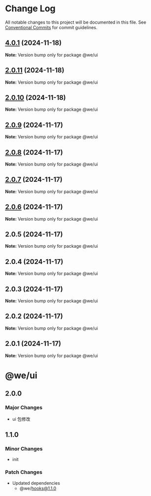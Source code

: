 # Change Log

All notable changes to this project will be documented in this file.
See [Conventional Commits](https://conventionalcommits.org) for commit guidelines.

## [4.0.1](https://github.com/weiAX95/we-lib/compare/@we/ui@2.0.10...@we/ui@4.0.1) (2024-11-18)

**Note:** Version bump only for package @we/ui





## [2.0.11](https://github.com/weiAX95/we-lib/compare/@we/ui@2.0.10...@we/ui@2.0.11) (2024-11-18)

**Note:** Version bump only for package @we/ui

## [2.0.10](https://github.com/weiAX95/we-lib/compare/@we/ui@2.0.9...@we/ui@2.0.10) (2024-11-18)

**Note:** Version bump only for package @we/ui

## [2.0.9](https://github.com/weiAX95/we-lib/compare/@we/ui@2.0.7...@we/ui@2.0.9) (2024-11-17)

**Note:** Version bump only for package @we/ui

## [2.0.8](https://github.com/weiAX95/we-lib/compare/@we/ui@2.0.7...@we/ui@2.0.8) (2024-11-17)

**Note:** Version bump only for package @we/ui

## [2.0.7](https://github.com/weiAX95/we-lib/compare/@we/ui@2.0.5...@we/ui@2.0.7) (2024-11-17)

**Note:** Version bump only for package @we/ui

## [2.0.6](https://github.com/weiAX95/we-lib/compare/@we/ui@2.0.5...@we/ui@2.0.6) (2024-11-17)

**Note:** Version bump only for package @we/ui

## 2.0.5 (2024-11-17)

**Note:** Version bump only for package @we/ui

## 2.0.4 (2024-11-17)

**Note:** Version bump only for package @we/ui

## 2.0.3 (2024-11-17)

**Note:** Version bump only for package @we/ui

## 2.0.2 (2024-11-17)

**Note:** Version bump only for package @we/ui

## 2.0.1 (2024-11-17)

**Note:** Version bump only for package @we/ui

# @we/ui

## 2.0.0

### Major Changes

- ui 包修改

## 1.1.0

### Minor Changes

- init

### Patch Changes

- Updated dependencies
  - @we/hooks@1.1.0
